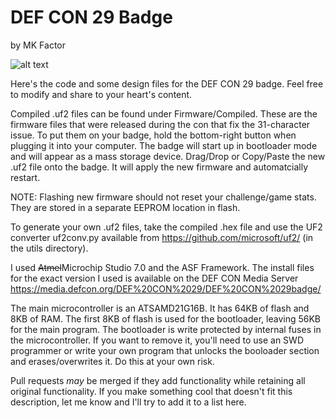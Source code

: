 # DEF CON 29 Badge
by MK Factor

![alt text](https://github.com/compukidmike/Defcon29/blob/main/Hardware/Defcon29BadgeTypes.jpg "Badge Types")

Here's the code and some design files for the DEF CON 29 badge. Feel free to modify and share to your heart's content.

Compiled .uf2 files can be found under Firmware/Compiled. These are the firmware files that were released during the con that fix the 31-character issue. To put them on your badge, hold the bottom-right button when plugging it into your computer. The badge will start up in bootloader mode and will appear as a mass storage device. Drag/Drop or Copy/Paste the new .uf2 file onto the badge. It will apply the new firmware and automatcially restart.

NOTE: Flashing new firmware should not reset your challenge/game stats. They are stored in a separate EEPROM location in flash.

To generate your own .uf2 files, take the compiled .hex file and use the UF2 converter uf2conv.py available from https://github.com/microsoft/uf2/ (in the utils directory).

I used ~~Atmel~~Microchip Studio 7.0 and the ASF Framework. The install files for the exact version I used is available on the DEF CON Media Server https://media.defcon.org/DEF%20CON%2029/DEF%20CON%2029badge/

The main microcontroller is an ATSAMD21G16B. It has 64KB of flash and 8KB of RAM. The first 8KB of flash is used for the bootloader, leaving 56KB for the main program. The bootloader is write protected by internal fuses in the microcontroller. If you want to remove it, you'll need to use an SWD programmer or write your own program that unlocks the booloader section and erases/overwrites it. Do this at your own risk.

Pull requests *may* be merged if they add functionality while retaining all original functionality. If you make something cool that doesn't fit this description, let me know and I'll try to add it to a list here.
